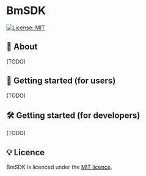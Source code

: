 # BmSDK
[![License: MIT](https://img.shields.io/badge/License-MIT-green.svg)](LICENSE.md)

## 📖 About
(TODO)

## 🚀 Getting started (for users)
(TODO)

## 🛠️ Getting started (for developers)
(TODO)

## 💡 Licence
BmSDK is licenced under the [MIT licence](LICENSE.md).
